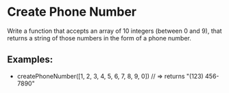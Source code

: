 <h1>Create Phone Number</h1>

<p>Write a function that accepts an array of 10 integers (between 0 and 9), that returns a string of those numbers in the form of a phone number.</p>
<h2>Examples:</h2>

<ul>
<li>createPhoneNumber([1, 2, 3, 4, 5, 6, 7, 8, 9, 0]) // => returns "(123) 456-7890"</li>
</ul>

